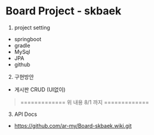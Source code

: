 # Board Project - skbaek
1. project setting
* springboot
* gradle 
* MySql
* JPA
* github
2.  구현방안 
* 게시판 CRUD (UI없이)
> ============= 위 내용 8/1 까지 =============

3. API Docs
* https://github.com/ar-my/Board-skbaek.wiki.git
